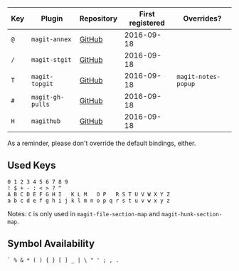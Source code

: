 | Key | Plugin           | Repository                    | First registered | Overrides?          |
|-----|------------------|-------------------------------|------------------|---------------------|
| `@` | `magit-annex`    | [GitHub][repo-annex]          |       2016-09-18 |                     |
| `/` | `magit-stgit`    | [GitHub][repo-stgit]          |       2016-09-18 |                     |
| `T` | `magit-topgit`   | [GitHub][repo-topgit]         |       2016-09-18 | `magit-notes-popup` |
| `#` | `magit-gh-pulls` | [GitHub][repo-magit-gh-pulls] |       2016-09-18 |                     |
| `H` | `magithub`       | [GitHub][repo-magithub]       |       2016-09-18 |                     |

<!-- Tip: copy the above table into org-mode for editing -->

As a reminder, please don't override the default bindings, either.

## Used Keys

    0 1 2 3 4 5 6 7 8 9
    ! $ + - : < > ? ^
    A B C D E F G H I   K L M   O P   R S T U V W X Y Z
    a b c d e f g h i j k l m n o p q r s t u v w x y z

Notes: `C` is only used in `magit-file-section-map` and `magit-hunk-section-map`.

## Symbol Availability

    ` % & * ( ) { } [ ] _ | \ " ' ; , .

[repo-annex]: https://github.com/magit/magit-annex
[repo-stgit]: https://github.com/magit/magit-stgit
[repo-topgit]: https://github.com/magit/magit-topgit
[repo-magithub]: https://github.com/vermiculus/magithub
[repo-magit-gh-pulls]: https://github.com/sigma/magit-gh-pulls